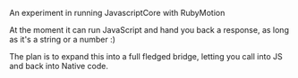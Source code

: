 An experiment in running JavascriptCore with RubyMotion

At the moment it can run JavaScript and hand you back a response, as long as it's a string or a number :)

The plan is to expand this into a full fledged bridge, letting you call into JS and back into Native code.
